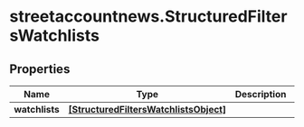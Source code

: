 # streetaccountnews.StructuredFiltersWatchlists

## Properties

Name | Type | Description | Notes
------------ | ------------- | ------------- | -------------
**watchlists** | [**[StructuredFiltersWatchlistsObject]**](StructuredFiltersWatchlistsObject.md) |  | [optional] 


